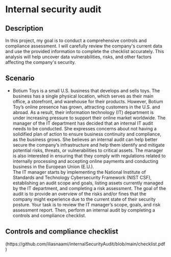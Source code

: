 

<h1>Internal security audit</h1>


<h2>Description</h2>
In this project, my goal is to conduct a comprehensive controls and compliance assessment. I will carefully review the company's current data and use the provided information to complete the checklist accurately. This analysis will help uncover data vulnerabilities, risks, and other factors affecting the company's security.
<br />


<h2>Scenario</h2>

- Botium Toys is a small U.S. business that develops and sells toys. The business has a single physical location, which serves as their main office, a storefront, and warehouse for their products. However, Botium Toy’s online presence has grown, attracting customers in the U.S. and abroad. As a result, their information technology (IT) department is under increasing pressure to support their online market worldwide. 
The manager of the IT department has decided that an internal IT audit needs to be conducted. She expresses concerns about not having a solidified plan of action to ensure business continuity and compliance, as the business grows. She believes an internal audit can help better secure the company’s infrastructure and help them identify and mitigate potential risks, threats, or vulnerabilities to critical assets. The manager is also interested in ensuring that they comply with regulations related to internally processing and accepting online payments and conducting business in the European Union (E.U.).   
The IT manager starts by implementing the National Institute of Standards and Technology Cybersecurity Framework (NIST CSF), establishing an audit scope and goals, listing assets currently managed by the IT department, and completing a risk assessment. The goal of the audit is to provide an overview of the risks and/or fines that the company might experience due to the current state of their security posture.
Your task is to review the IT manager’s scope, goals, and risk assessment report. Then, perform an internal audit by completing a controls and compliance checklist. 
  

<h2>Controls and compliance checklist</h2> 
(https://github.com/iliasnaami/internalSecurityAudit/blob/main/checklist.pdf)





<br />

